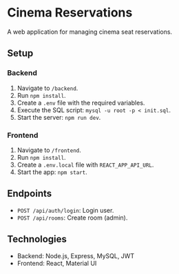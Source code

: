 # Cinema Reservations

A web application for managing cinema seat reservations.

## Setup

### Backend
1. Navigate to `/backend`.
2. Run `npm install`.
3. Create a `.env` file with the required variables.
4. Execute the SQL script: `mysql -u root -p < init.sql`.
5. Start the server: `npm run dev`.

### Frontend
1. Navigate to `/frontend`.
2. Run `npm install`.
3. Create a `.env.local` file with `REACT_APP_API_URL`.
4. Start the app: `npm start`.

## Endpoints
- `POST /api/auth/login`: Login user.
- `POST /api/rooms`: Create room (admin).

## Technologies
- Backend: Node.js, Express, MySQL, JWT
- Frontend: React, Material UI
